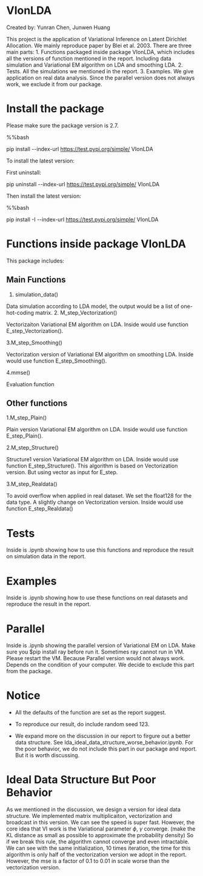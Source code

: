 # VIonLDA

Created by: Yunran Chen, Junwen Huang

This project is the application of Variational Inference on Latent Dirichlet Allocation. We mainly reproduce paper by Blei et al. 2003. There are three main parts: 1. Functions packaged inside package VIonLDA, which includes all the versions of function mentioned in the report. Including data simulation and Variational EM algorithm on LDA and smoothing LDA. 2. Tests. All the simulations we mentioned in the report. 3. Examples. We give application on real data analysis. Since the parallel version does not always work, we exclude it from our package.

# Install the package

Please make sure the package version is 2.7. 

%%bash

pip install --index-url https://test.pypi.org/simple/ VIonLDA

To install the latest version:

First uninstall:

pip uninstall --index-url https://test.pypi.org/simple/ VIonLDA

Then install the latest version:

%%bash

pip install -I --index-url https://test.pypi.org/simple/ VIonLDA


# Functions inside package VIonLDA

This package includes:

## Main Functions 
1. simulation_data()

Data simulation according to LDA model, the output would be a list of one-hot-coding matrix.
2. M_step_Vectorization()

Vectorizaiton Variational EM algorithm on LDA. Inside would use function E_step_Vectorization().

3.M_step_Smoothing()

Vectorization version of Variational EM algorithm on smoothing LDA. Inside would use function E_step_Smoothing(). 

4.mmse()

Evaluation function 

## Other functions 

1.M_step_Plain()

Plain version Variational EM algorithm on LDA. Inside would use function E_step_Plain().

2.M_step_Structure()

Structure1 version Variational EM algorithm on LDA. Inside would use function E_step_Structure(). This algorithm is based on Vectorization version. But using vector as input for E_step.

3.M_step_Realdata()

To avoid overflow when applied in real dataset. We set the float128 for the data type. A slightly change on Vectorization version. Inside would use function E_step_Realdata()

# Tests

Inside is .ipynb showing how to use this functions and reproduce the result on simulation data in the report. 

# Examples

Inside is .ipynb showing how to use these functions on real datasets and reproduce the result in the report.

# Parallel

Inside is .ipynb showing the parallel version of Variational EM on LDA. Make sure you $pip install ray before run it. Sometimes ray cannot run in VM. Please restart the VM. Because Parallel version would not always work. Depends on the condition of your computer. We decide to exclude this part from the package.

# Notice

- All the defaults of the function are set as the report suggest. 

- To reproduce our result, do include random seed 123.

- We expand more on the discussion in our report to firgure out a better data structure. See lda_ideal_data_structure_worse_behavior.ipynb. For the poor behavior, we do not include this part in our package and report. But it is worth discussing.

# Ideal Data Structure But Poor Behavior

As we mentioned in the discussion, we design a version for ideal data structure. We implemented matrix multiplicaiton, vectorization and broadcast in this version. We can see the speed is super fast. However, the core idea that VI work is the Variational parameter $\phi$, $\gamma$ converge. (make the KL distance as small as possible to approximate the probability density) So if we break this rule, the algorithm cannot converge and even intractable. We can see with the same initialization, 10 times iteration, the time for this algorithm is only half of the vectorization version we adopt in the report. However, the mse is a factor of 0.1 to 0.01 in scale worse than the vectorization version. 

 
